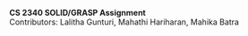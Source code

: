 **CS 2340 SOLID/GRASP Assignment** <br>
Contributors: Lalitha Gunturi, Mahathi Hariharan, Mahika Batra
